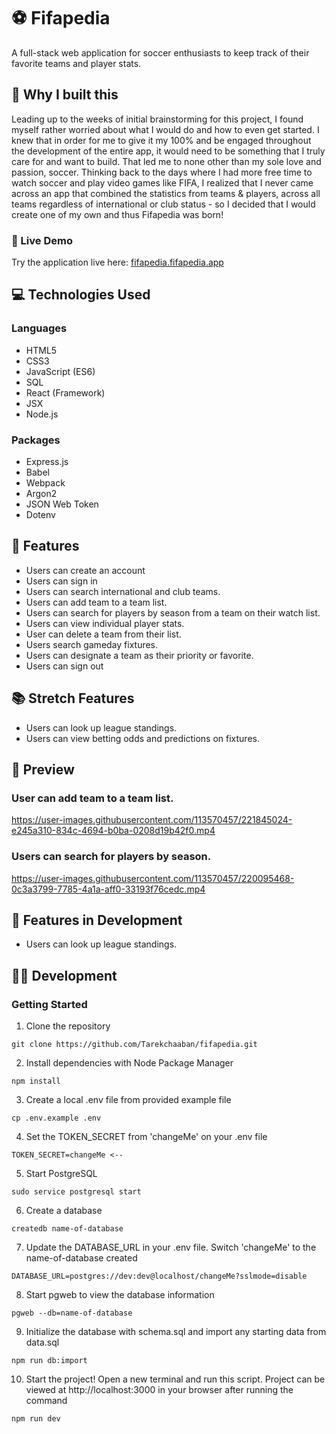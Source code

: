 # ⚽ Fifapedia

A full-stack web application for soccer enthusiasts to keep track of their favorite teams and player stats.

## :thinking: Why I built this

Leading up to the weeks of initial brainstorming for this project, I found myself rather worried about what I would do and how to even get started. I knew that in order for me to give it my 100% and be engaged throughout the development of the entire app, it would need to be something that I truly care for and want to build. That led me to none other than my sole love and passion, soccer. Thinking back to the days where I had more free time to watch soccer and play video games like FIFA, I realized that I never came across an app that combined the statistics from teams & players, across all teams regardless of international or club status - so I decided that I would create one of my own and thus Fifapedia was born!

### 🔗 Live Demo

Try the application live here: [fifapedia.fifapedia.app](https://fifapedia.fifapedia.app/)

## 💻 Technologies Used

### Languages
- HTML5
- CSS3
- JavaScript (ES6)
- SQL
- React (Framework)
- JSX
- Node.js

### Packages
- Express.js
- Babel
- Webpack
- Argon2
- JSON Web Token
- Dotenv

## :open_book: Features
- Users can create an account
- Users can sign in
- Users can search international and club teams.
- Users can add team to a team list.
- Users can search for players by season from a team on their watch list.
- Users can view individual player stats.
- User can delete a team from their list.
- Users search gameday fixtures.
- Users can designate a team as their priority or favorite.
- Users can sign out

## :books: Stretch Features
- Users can look up league standings.
- Users can view betting odds and predictions on fixtures.

## :eyes: Preview

### User can add team to a team list.
https://user-images.githubusercontent.com/113570457/221845024-e245a310-834c-4694-b0ba-0208d19b42f0.mp4




### Users can search for players by season.
https://user-images.githubusercontent.com/113570457/220095468-0c3a3799-7785-4a1a-aff0-33193f76cedc.mp4


## :notebook: Features in Development
- Users can look up league standings.

## :man_technologist: Development

### Getting Started

1. Clone the repository
```
git clone https://github.com/Tarekchaaban/fifapedia.git
```
2. Install dependencies with Node Package Manager
```
npm install
```
3. Create a local .env file from provided example file
```
cp .env.example .env
```
4. Set the TOKEN_SECRET from 'changeMe' on your .env file
```
TOKEN_SECRET=changeMe <--
```
5. Start PostgreSQL
```
sudo service postgresql start
```
6. Create a database
```
createdb name-of-database
```
7. Update the DATABASE_URL in your .env file. Switch 'changeMe' to the name-of-database created
```
DATABASE_URL=postgres://dev:dev@localhost/changeMe?sslmode=disable
```
8. Start pgweb to view the database information
```
pgweb --db=name-of-database
```
9. Initialize the database with schema.sql and import any starting data from data.sql
```
npm run db:import
```
10. Start the project! Open a new terminal and run this script. Project can be viewed at http://localhost:3000 in your browser after running the command
```
npm run dev
```
